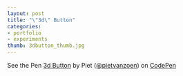 ```yaml
---
layout: post
title: "\"3d\" Button"
categories:
- portfolio
- experiments
thumb: 3dbutton_thumb.jpg
---
```


<p data-height="268" data-theme-id="0" data-slug-hash="HtiAG" data-user="pietvanzoen" data-default-tab="result" class='codepen'>See the Pen <a href='http://codepen.io/pietvanzoen/pen/HtiAG'>3d Button</a> by Piet (<a href='http://codepen.io/pietvanzoen'>@pietvanzoen</a>) on <a href='http://codepen.io'>CodePen</a></p>
<script async src="//codepen.io/assets/embed/ei.js"></script>